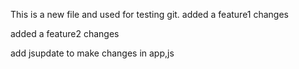 This is a new file and used for testing git. 
added a feature1 changes

added a feature2 changes

add jsupdate to make changes in app,js
